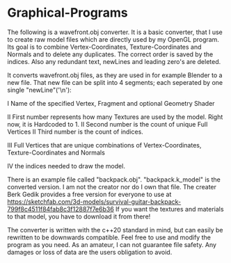 # Graphical-Programs

The following is a wavefront.obj converter. It is a basic converter, that I use to create raw model files which are directly used by my OpenGL program. 
Its goal is to combine Vertex-Coordinates, Texture-Coordinates and Normals and to delete any duplicates. The correct order is saved by the indices. Also any redundant text, newLines and leading zero's are deleted.

It converts wavefront.obj files, as they are used in for example Blender to a new file. That new file can be split into 4 segments; each seperated by one single "newLine"('\n'):

I Name of the specified Vertex, Fragment and optional Geometry Shader

II First number represents how many Textures are used by the model. Right now, it is Hardcoded to 1. 
II Second number is the count of unique Full Vertices
II Third number is the count of indices.

III Full Vertices that are unique combinations of Vertex-Coordinates, Texture-Coordinates and Normals

IV the indices needed to draw the model.

There is an example file called "backpack.obj". "backpack.k_model" is the converted version. I am not the creator nor do I own that file. 
The creater Berk Gedik provides a free version for everyone to use at https://sketchfab.com/3d-models/survival-guitar-backpack-799f8c4511f84fab8c3f12887f7e6b36
If you want the textures and materials to that model, you have to download it from there!

The converter is written with the c++20 standard in mind, but can easily be rewritten to be downwards compatible. Feel free to use and modify the program as you need. 
As an amateur, I can not guarantee file safety. Any damages or loss of data are the users obligation to avoid.
